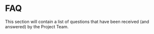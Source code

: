 # FAQ

This section will contain a list of questions that have been received \(and answered\) by the Project Team.

